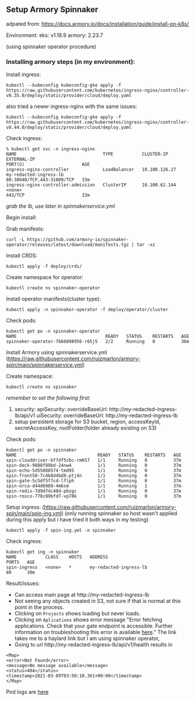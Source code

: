 ## Setup Armory Spinnaker

adpated from: https://docs.armory.io/docs/installation/guide/install-on-k8s/

Environment:
eks: v1.18.9
armory: 2.23.7

(using spinnaker operator procedure)

### Installing armory steps (in my environment):

Install ingress:

```
kubectl --kubeconfig kubeconfig-gke apply -f https://raw.githubusercontent.com/kubernetes/ingress-nginx/controller-v0.35.0/deploy/static/provider/cloud/deploy.yaml
```
also tried a newer ingress-nginx with the same issues:
```
kubectl --kubeconfig kubeconfig-gke apply -f https://raw.githubusercontent.com/kubernetes/ingress-nginx/controller-v0.44.0/deploy/static/provider/cloud/deploy.yaml
```
Check ingress:
```
% kubectl get svc -n ingress-nginx
NAME                                 TYPE           CLUSTER-IP      EXTERNAL-IP                                                              PORT(S)                      AGE
ingress-nginx-controller             LoadBalancer   10.100.126.27   my-redacted-ingress-lb                                               80:30940/TCP,443:31009/TCP   33m
ingress-nginx-controller-admission   ClusterIP      10.100.62.144   <none>                                                                   443/TCP                      33m
```
*grab the lb, use later in spinnakerservice.yml*

Begin install:

Grab manifests:
```
curl -L https://github.com/armory-io/spinnaker-operator/releases/latest/download/manifests.tgz | tar -xz
```
Install CRDS:
```
kubectl apply -f deploy/crds/
```
Create namespace for operator:
```
kubectl create ns spinnaker-operator
```
Install operator manifests(cluster type):
```
kubectl apply -n spinnaker-operator -f deploy/operator/cluster
```
Check pods:
```
kubectl get po -n spinnaker-operator
NAME                                  READY   STATUS    RESTARTS   AGE
spinnaker-operator-7b66898956-r65j5   2/2     Running   0          36m
```
Install Armory using spinnakerservice.yml (https://raw.githubusercontent.com/ruizmarlon/armory-spin/main/spinnakerservice.yml)

Create namespace:
```
kubectl create ns spinnaker
```
_remember to set the following first:_

1. security: apiSecurity: overrideBaseUrl: http://my-redacted-ingress-lb/api/v1
                          uiSecurity: overrideBaseUrl: http://my-redacted-ingress-lb
2. setup persistent storage for S3 bucket, region, accessKeyId, secretAccessKey, rootFolder(folder already existing on S3)

Check pods:
```
kubectl get po -n spinnaker
NAME                               READY   STATUS    RESTARTS   AGE
spin-clouddriver-bf7df5cbc-rm657   1/1     Running   0          37m
spin-deck-9888f89bd-24nw4          1/1     Running   0          37m
spin-echo-5d55888574-tmd95         1/1     Running   0          37m
spin-front50-7c4b8d4bd8-ptj4n      1/1     Running   0          37m
spin-gate-5c5df5f7cd-lflph         1/1     Running   0          37m
spin-orca-d44d6989-4mbsm           1/1     Running   1          37m
spin-redis-7d9d7dc48d-pbzgc        1/1     Running   0          37m
spin-rosco-778c89bfd7-vp78k        1/1     Running   0          37m
```
Setup ingress: (https://raw.githubusercontent.com/ruizmarlon/armory-spin/main/spin-ing.yml)
(only running spinnaker so host wasn't applied during this apply but i have tried it both ways in my testing)
```
kubectl apply -f spin-ing.yml -n spinnaker
```
Check ingress:
```
kubectl get ing -n spinnaker
NAME           CLASS    HOSTS   ADDRESS                                                                  PORTS   AGE
spin-ingress   <none>   *       my-redacted-ingress-lb                                                   80      30m
```

Result/issues:
  - Can access main page at http://my-redacted-ingress-lb
  - Not seeing any objects created in S3, not sure if that is normal at this point in the process.
  - Clicking on `Projects` shows loading but never loads.
  - Clicking on `Aplications` shows error message "Error fetching applications. Check that your gate endpoint is accessible. Further information on troubleshooting this error is available [here](https://spinnaker.io/setup/quickstart/faq/)." The link takes me to a haylard link but I am using spinnaker operator,
  - Going to url http://my-redacted-ingress-lb/api/v1/health results in
```
<Map>
<error>Not Found</error>
<message>No message available</message>
<status>404</status>
<timestamp>2021-03-09T03:50:10.361+00:00</timestamp>
</Map>
```
  
Pod logs are [here](https://github.com/ruizmarlon/armory-spin/tree/main/logs)

